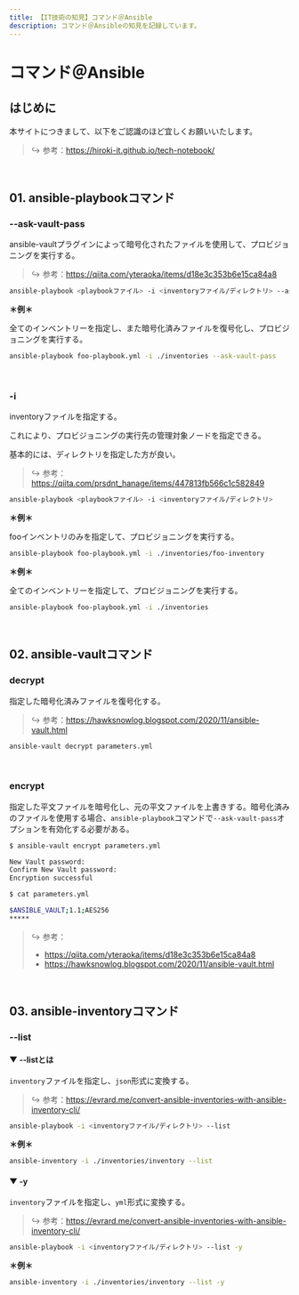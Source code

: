 ```yaml
---
title: 【IT技術の知見】コマンド＠Ansible
description: コマンド＠Ansibleの知見を記録しています。
---
```


# コマンド＠Ansible

## はじめに

本サイトにつきまして、以下をご認識のほど宜しくお願いいたします。

> ↪️ 参考：<https://hiroki-it.github.io/tech-notebook/>

<br>

## 01. ansible-playbookコマンド

### --ask-vault-pass

ansible-vaultプラグインによって暗号化されたファイルを使用して、プロビジョニングを実行する。

> ↪️ 参考：<https://qiita.com/yteraoka/items/d18e3c353b6e15ca84a8>

```bash
ansible-playbook <playbookファイル> -i <inventoryファイル/ディレクトリ> --ask-vault-pass
```

**＊例＊**

全てのインベントリーを指定し、また暗号化済みファイルを復号化し、プロビジョニングを実行する。

```bash
ansible-playbook foo-playbook.yml -i ./inventories --ask-vault-pass
```

<br>

### -i

inventoryファイルを指定する。

これにより、プロビジョニングの実行先の管理対象ノードを指定できる。

基本的には、ディレクトリを指定した方が良い。

> ↪️ 参考：<https://qiita.com/prsdnt_hanage/items/447813fb566c1c582849>

```bash
ansible-playbook <playbookファイル> -i <inventoryファイル/ディレクトリ>
```

**＊例＊**

fooインベントリのみを指定して、プロビジョニングを実行する。

```bash
ansible-playbook foo-playbook.yml -i ./inventories/foo-inventory
```

**＊例＊**

全てのインベントリーを指定して、プロビジョニングを実行する。

```bash
ansible-playbook foo-playbook.yml -i ./inventories
```

<br>

## 02. ansible-vaultコマンド

### decrypt

指定した暗号化済みファイルを復号化する。

> ↪️ 参考：<https://hawksnowlog.blogspot.com/2020/11/ansible-vault.html>

```bash
ansible-vault decrypt parameters.yml
```

<br>

### encrypt

指定した平文ファイルを暗号化し、元の平文ファイルを上書きする。暗号化済みのファイルを使用する場合、```ansible-playbook```コマンドで```--ask-vault-pass```オプションを有効化する必要がある。

```bash
$ ansible-vault encrypt parameters.yml

New Vault password:
Confirm New Vault password:
Encryption successful
```

```bash
$ cat parameters.yml

$ANSIBLE_VAULT;1.1;AES256
*****
```

> ↪️ 参考：
>
> - <https://qiita.com/yteraoka/items/d18e3c353b6e15ca84a8>
> - <https://hawksnowlog.blogspot.com/2020/11/ansible-vault.html>

<br>

## 03. ansible-inventoryコマンド

### --list

#### ▼ --listとは

```inventory```ファイルを指定し、```json```形式に変換する。

> ↪️ 参考：<https://evrard.me/convert-ansible-inventories-with-ansible-inventory-cli/>

```bash
ansible-playbook -i <inventoryファイル/ディレクトリ> --list
```

**＊例＊**

```bash
ansible-inventory -i ./inventories/inventory --list
```

#### ▼ -y

```inventory```ファイルを指定し、```yml```形式に変換する。

> ↪️ 参考：<https://evrard.me/convert-ansible-inventories-with-ansible-inventory-cli/>

```bash
ansible-playbook -i <inventoryファイル/ディレクトリ> --list -y
```

**＊例＊**

```bash
ansible-inventory -i ./inventories/inventory --list -y
```

<br>
